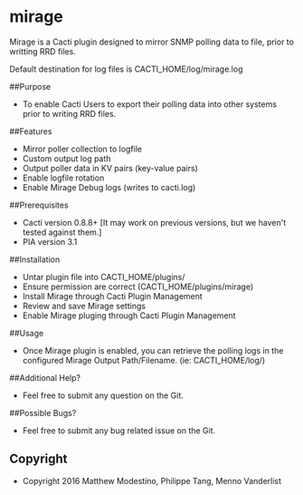 # mirage
Mirage is a Cacti plugin designed to mirror SNMP polling data to file, prior to writting RRD files.

Default destination for log files is CACTI_HOME/log/mirage.log

##Purpose
 * To enable Cacti Users to export their polling data into other systems prior to writing RRD files.

##Features
 * Mirror poller collection to logfile
 * Custom output log path
 * Output poller data in KV pairs (key-value pairs)
 * Enable logfile rotation
 * Enable Mirage Debug logs (writes to cacti.log)

##Prerequisites
 * Cacti version 0.8.8+ [It may work on previous versions, but we haven't tested against them.]
 * PIA version 3.1

##Installation
 * Untar plugin file into CACTI_HOME/plugins/
 * Ensure permission are correct (CACTI_HOME/plugins/mirage)
 * Install Mirage through Cacti Plugin Management
 * Review and save Mirage settings
 * Enable Mirage pluging through Cacti Plugin Management

##Usage
 * Once Mirage plugin is enabled, you can retrieve the polling logs in the configured Mirage Output Path/Filename.
(ie: CACTI_HOME/log/)

##Additional Help?
 * Feel free to submit any question on the Git.

##Possible Bugs?
 * Feel free to submit any bug related issue on the Git.

## Copyright
 * Copyright 2016 Matthew Modestino, Philippe Tang, Menno Vanderlist

